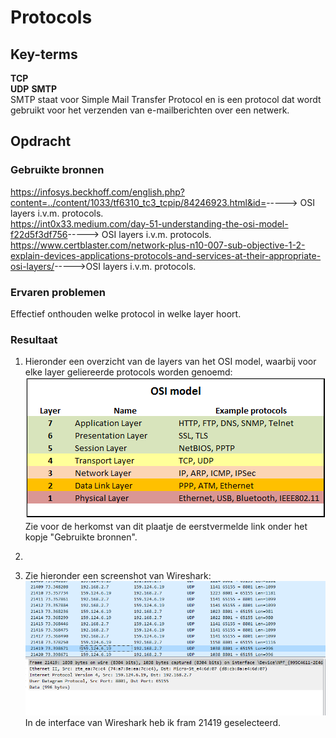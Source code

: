 # Protocols

## Key-terms
**TCP**  
**UDP**
**SMTP**  
SMTP staat voor Simple Mail Transfer Protocol en is een protocol dat wordt gebruikt voor het verzenden van e-mailberichten over een netwerk.

## Opdracht
### Gebruikte bronnen
<https://infosys.beckhoff.com/english.php?content=../content/1033/tf6310_tc3_tcpip/84246923.html&id=>-----> OSI layers i.v.m. protocols.  
<https://int0x33.medium.com/day-51-understanding-the-osi-model-f22d5f3df756>-----> OSI layers i.v.m. protocols.  
<https://www.certblaster.com/network-plus-n10-007-sub-objective-1-2-explain-devices-applications-protocols-and-services-at-their-appropriate-osi-layers/>----->OSI layers i.v.m. protocols.

### Ervaren problemen
Effectief onthouden welke protocol in welke layer hoort. 
### Resultaat
1. Hieronder een overzicht van de layers van het OSI model, waarbij  voor elke layer geliereerde protocols worden genoemd:  
![knispel_stack](./Knipsels/OSI_Stack_1.PNG)   
Zie voor de herkomst van dit plaatje de eerstvermelde link onder het kopje "Gebruikte bronnen".  
2. 

3.  Zie hieronder een screenshot van Wireshark:  
![the_shark](./Knipsels/Knipsel_IF_Wireshark.PNG)  
In de interface van Wireshark heb ik fram 21419 geselecteerd. 